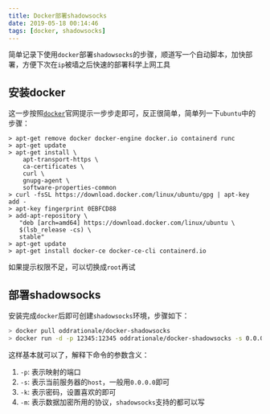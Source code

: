 ```yaml
---
title: Docker部署shadowsocks
date: 2019-05-18 00:14:46
tags: [docker, shadowsocks]
---
```

简单记录下使用`docker`部署`shadowsocks`的步骤，顺道写一个自动脚本，加快部署，方便下次在`ip`被墙之后快速的部署科学上网工具

## 安装docker
这一步按照[`docker`](https://docs.docker.com/install/linux/docker-ce/ubuntu/)官网提示一步步走即可，反正很简单，简单列一下`ubuntu`中的步骤：

```
> apt-get remove docker docker-engine docker.io containerd runc
> apt-get update
> apt-get install \
    apt-transport-https \
    ca-certificates \
    curl \
    gnupg-agent \
    software-properties-common
> curl -fsSL https://download.docker.com/linux/ubuntu/gpg | apt-key add -
> apt-key fingerprint 0EBFCD88
> add-apt-repository \
   "deb [arch=amd64] https://download.docker.com/linux/ubuntu \
   $(lsb_release -cs) \
   stable"
> apt-get update
> apt-get install docker-ce docker-ce-cli containerd.io
```
如果提示权限不足，可以切换成`root`再试

## 部署shadowsocks
安装完成`docker`后即可创建`shadowsocks`环境，步骤如下：
```sh
> docker pull oddrationale/docker-shadowsocks
> docker run -d -p 12345:12345 oddrationale/docker-shadowsocks -s 0.0.0.0 -p 12345 -k password -m aes-256-cfb
```
这样基本就可以了，解释下命令的参数含义：

1. `-p`: 表示映射的端口
2. `-s`: 表示当前服务器的`host`，一般用`0.0.0.0`即可
3. `-k`: 表示密码，设置喜欢的即可
4. `-m`: 表示数据加密所用的协议，`shadowsocks`支持的都可以写